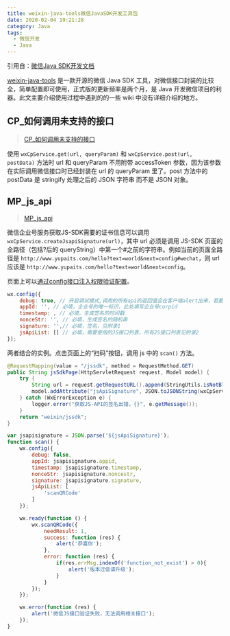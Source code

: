 ```yaml
---
title: weixin-java-tools微信JavaSDK开发工具包
date: 2020-02-04 19:21:28
category: Java
tags:
  - 微信开发
  - Java
---
```


引用自：[微信Java SDK开发文档](https://github.com/Wechat-Group/weixin-java-tools/wiki)

[weixin-java-tools](https://github.com/Wechat-Group/weixin-java-tools) 是一款开源的微信 Java SDK 工具，对微信接口封装的比较全，简单配置即可使用，正式版的更新频率是两个月，是 Java 开发微信项目的利器。此文主要介绍使用过程中遇到的的一些 wiki 中没有详细介绍的地方。

<!-- more -->

## CP_如何调用未支持的接口

> [CP_如何调用未支持的接口](https://github.com/wechat-group/weixin-java-tools/wiki/CP_%E5%A6%82%E4%BD%95%E8%B0%83%E7%94%A8%E6%9C%AA%E6%94%AF%E6%8C%81%E7%9A%84%E6%8E%A5%E5%8F%A3)

使用 `wxCpService.get(url, queryParam)` 和 `wxCpService.post(url, postData)` 方法时 url 和 queryParam 不用附带 accessToken 参数，因为该参数在实际调用微信接口时已经封装在 url 的 queryParam 里了。post 方法中的 postData 是 stringify 处理之后的 JSON 字符串 而不是 JSON 对象。

## MP_js_api

> [MP_js_api](https://github.com/Wechat-Group/weixin-java-tools/wiki/MP_js_api)

微信企业号服务获取JS-SDK需要的证书信息可以调用 `wxCpService.createJsapiSignature(url)`，其中 url 必须是调用 JS-SDK 页面的全路径（包括?后的 queryString）中第一个#之前的字符串。例如当前的页面全路径是 `http://www.yupaits.com/hello?text=world&next=config#wechat`，则 url 应该是 `http://www.yupaits.com/hello?text=world&next=config`。

页面上可以[通过config接口注入权限验证配置](http://qydev.weixin.qq.com/wiki/index.php?title=%E5%BE%AE%E4%BF%A1JS-SDK%E6%8E%A5%E5%8F%A3#.E6.AD.A5.E9.AA.A4.E4.BA.8C.EF.BC.9A.E9.80.9A.E8.BF.87config.E6.8E.A5.E5.8F.A3.E6.B3.A8.E5.85.A5.E6.9D.83.E9.99.90.E9.AA.8C.E8.AF.81.E9.85.8D.E7.BD.AE)。
```javascript
wx.config({
    debug: true, // 开启调试模式,调用的所有api的返回值会在客户端alert出来，若要查看传入的参数，可以在pc端打开，参数信息会通过log打出，仅在pc端时才会打印。
    appId: '', // 必填，企业号的唯一标识，此处填写企业号corpid
    timestamp: , // 必填，生成签名的时间戳
    nonceStr: '', // 必填，生成签名的随机串
    signature: '',// 必填，签名，见附录1
    jsApiList: [] // 必填，需要使用的JS接口列表，所有JS接口列表见附录2
});
```

两者结合的实例。点击页面上的“扫码”按钮，调用 js 中的 `scan()` 方法。
```java
@RequestMapping(value = "/jssdk", method = RequestMethod.GET)
public String jsSdkPage(HttpServletRequest request, Model model) {
    try {
        String url = request.getRequestURL().append(StringUtils.isNotBlank(HttpUtil.getRequest().getQueryString()) ? "?" + HttpUtil.getRequest().getQueryString() : "").toString();
        model.addAttribute("jsApiSignature", JSON.toJSONString(wxCpService.createJsapiSignature(url)));
    } catch (WxErrorException e) {
        logger.error("获取JS-API的签名出错，{}", e.getMessage());
    }
    return "weixin/jssdk";
}
```

```javascript
var jsapisignature = JSON.parse('${jsApiSignature}');
function scan() {
    wx.config({
        debug: false,
        appId: jsapisignature.appid,
        timestamp: jsapisignature.timestamp,
        nonceStr: jsapisignature.noncestr,
        signature: jsapisignature.signature,
        jsApiList: [
            'scanQRCode'
        ]
    });

    wx.ready(function () {
        wx.scanQRCode({
            needResult: 1,
            success: function (res) {
                alert('恭喜你');
            },
            error: function (res) {
                if(res.errMsg.indexOf('function_not_exist') > 0){
                    alert('版本过低请升级');
                }
            }
        });
    });

    wx.error(function (res) {
        alert('微信JS接口验证失败，无法调用相关接口');
    });
}
```


